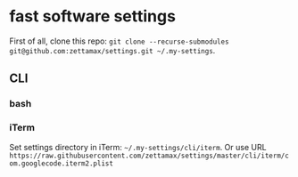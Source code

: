 # fast software settings

First of all, clone this repo: `git clone --recurse-submodules git@github.com:zettamax/settings.git ~/.my-settings`.

## CLI 

### bash 

### iTerm
Set settings directory in iTerm: `~/.my-settings/cli/iterm`. Or use URL `https://raw.githubusercontent.com/zettamax/settings/master/cli/iterm/com.googlecode.iterm2.plist`
